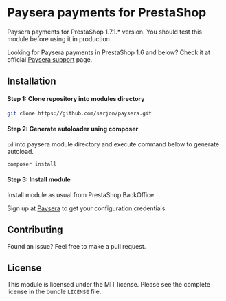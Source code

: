 # Paysera payments for PrestaShop

Paysera payments for PrestaShop 1.7.1.* version. You should test this module before using it in production.

Looking for Paysera payments in PrestaShop 1.6 and below? Check it at official [Paysera support][2] page.

## Installation

#### Step 1: Clone repository into modules directory

```bash
git clone https://github.com/sarjon/paysera.git
```

#### Step 2: Generate autoloader using composer

`cd` into paysera module directory and execute command below to generate autoload.

```bash
composer install
```

#### Step 3: Install module

Install module as usual from PrestaShop BackOffice. 

Sign up at [Paysera][1] to get your configuration credentials.

## Contributing

Found an issue? Feel free to make a pull request.

## License

This module is licensed under the MIT license. Please see the complete license in the bundle `LICENSE` file.

[1]: https://www.paysera.com/v2/en-GB/index
[2]: https://support.paysera.com/index.php?/payseraeng/Knowledgebase/Article/View/93/37/prestashop